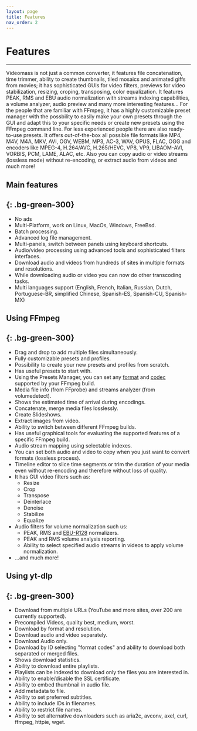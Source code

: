 ```yaml
---
layout: page
title: Features
nav_order: 2
---
```

# Features
---

Videomass is not just a common converter, it features file concatenation, time 
trimmer, ability to create thumbnails, tiled mosaics and animated giffs from movies; 
it has sophisticated GUIs for video filters, previews for video stabilization, 
resizing, croping, transposing, color equalization. It features PEAK, RMS and EBU 
audio normalization with streams indexing capabilities, a volume analyzer, audio 
preview and many more interesting features...
For the people that are familiar with FFmpeg, it has a highly customizable preset 
manager with the possbility to easily make your own presets through the GUI and 
adapt this to your specific needs or create new presets using the FFmpeg command line. 
For less experienced people there are also ready-to-use presets.
It offers out-of-the-box all possible file formats like MP4, M4V, M4A, MKV, AVI, 
OGV, WEBM, MP3, AC-3, WAV, OPUS, FLAC, OGG and encoders like MPEG-4, H.264/AVC, 
H.265/HEVC, VP8, VP9, LIBAOM-AVI, VORBIS, PCM, LAME, ALAC, etc.
Also you can copy audio or video streams (lossless mode) without re-encoding, or 
extract audio from videos and much more!

## Main features
{: .bg-green-300}
---
- No ads
- Multi-Platform, work on Linux, MacOs, Windows, FreeBsd.
- Batch processing.
- Advanced log file management.
- Multi-panels, switch between panels using keyboard shortcuts.
- Audio/video processing using advanced tools and sophisticated filters interfaces.
- Download audio and videos from hundreds of sites in multiple formats and resolutions.
- While downloading audio or video you can now do other transcoding tasks.
- Multi languages support (English, French, Italian, Russian, Dutch, Portuguese-BR, simplified Chinese, Spanish-ES, Spanish-CU, Spanish-MX)


## Using FFmpeg
{: .bg-green-300}
---
- Drag and drop to add multiple files simultaneously.
- Fully customizable presets and profiles.
- Possibility to create your new presets and profiles from scratch.
- Has useful presets to start with.
- Using the Presets Manager, you can set any [format](https://ffmpeg.org/ffmpeg-formats.html) and [codec](https://ffmpeg.org/ffmpeg-codecs.html) supported by your FFmpeg build.
- Media file info (from FFprobe) and streams analyzer (from volumedetect).
- Shows the estimated time of arrival during encodings.
- Concatenate, merge media files losslessly.
- Create Slideshows.
- Extract images from video.
- Ability to switch between different FFmpeg builds.
- Has useful graphical tools for evaluating the supported features of a specific FFmpeg build.
- Audio stream mapping using selectable indexes.
- You can set both audio and video to copy when you just want to convert formats (lossless process).
- Timeline editor to slice time segments or trim the duration of your media even 
without re-encoding and therefore without loss of quality.
- It has GUI video filters such as:
    - Resize
    - Crop
    - Transpose
    - Deinterlace
    - Denoise
    - Stabilize
    - Equalize
- Audio filters for volume normalization such us:
    - PEAK, RMS and [EBU-R128](http://ffmpeg.org/ffmpeg-filters.html#loudnorm) normalizers.
    - PEAK and RMS volume analysis reporting.
    - Ability to select specified audio streams in videos to apply volume normalization.
- ...and much more!

## Using yt-dlp
{: .bg-green-300}
---
- Download from multiple URLs (YouTube and more sites, over 200 are currently supported).
- Precompiled Videos, quality best, medium, worst.
- Download by format and resolution.
- Download audio and video separately.
- Download Audio only.
- Download by ID selecting "format codes" and ability to download both separated or merged files.
- Shows download statistics.
- Ability to download entire playlists.
- Playlists can be indexed to download only the files you are interested in.
- Ability to enable/disable the SSL certificate.
- Ability to embed thumbnail in audio file.
- Add metadata to file.
- Ability to set preferred subtitles.
- Ability to include IDs in filenames.
- Ability to restrict file names.
- Ability to set alternative downloaders such as aria2c, avconv, axel, curl, ffmpeg, httpie, wget.

